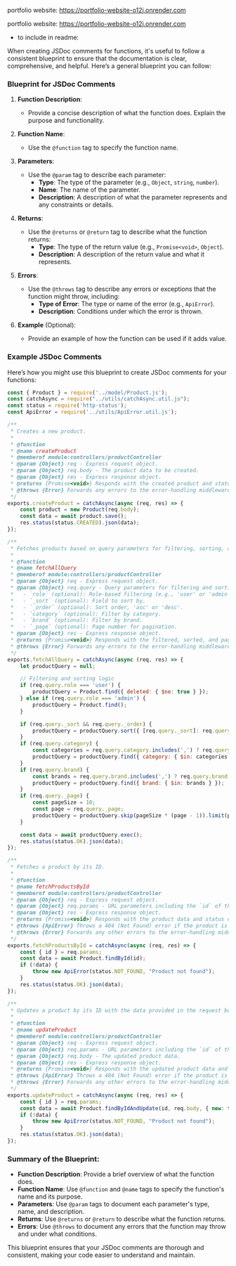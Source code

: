 portfolio website: https://portfolio-website-o12j.onrender.com

portfolio website: https://portfolio-website-o12j.onrender.com

- to  include in readme:

When creating JSDoc comments for functions, it's useful to follow a consistent blueprint to ensure that the documentation is clear, comprehensive, and helpful. Here’s a general blueprint you can follow:

### Blueprint for JSDoc Comments

1. **Function Description**:
   - Provide a concise description of what the function does. Explain the purpose and functionality.

2. **Function Name**:
   - Use the `@function` tag to specify the function name.

3. **Parameters**:
   - Use the `@param` tag to describe each parameter:
     - **Type**: The type of the parameter (e.g., `Object`, `string`, `number`).
     - **Name**: The name of the parameter.
     - **Description**: A description of what the parameter represents and any constraints or details.

4. **Returns**:
   - Use the `@returns` or `@return` tag to describe what the function returns:
     - **Type**: The type of the return value (e.g., `Promise<void>`, `Object`).
     - **Description**: A description of the return value and what it represents.

5. **Errors**:
   - Use the `@throws` tag to describe any errors or exceptions that the function might throw, including:
     - **Type of Error**: The type or name of the error (e.g., `ApiError`).
     - **Description**: Conditions under which the error is thrown.

6. **Example** (Optional):
   - Provide an example of how the function can be used if it adds value.

### Example JSDoc Comments

Here’s how you might use this blueprint to create JSDoc comments for your functions:

```js
const { Product } = require('../model/Product.js');
const catchAsync = require("../utils/catchAsync.util.js");
const status = require('http-status');
const ApiError = require('../utils/ApiError.util.js');

/**
 * Creates a new product.
 * 
 * @function
 * @name createProduct
 * @memberof module:controllers/productController
 * @param {Object} req - Express request object.
 * @param {Object} req.body - The product data to be created.
 * @param {Object} res - Express response object.
 * @returns {Promise<void>} Responds with the created product and status code 201 (Created).
 * @throws {Error} Forwards any errors to the error-handling middleware.
 */
exports.createProduct = catchAsync(async (req, res) => {
    const product = new Product(req.body);
    const data = await product.save();
    res.status(status.CREATED).json(data);
});

/**
 * Fetches products based on query parameters for filtering, sorting, and pagination.
 * 
 * @function
 * @name fetchAllQuery
 * @memberof module:controllers/productController
 * @param {Object} req - Express request object.
 * @param {Object} req.query - Query parameters for filtering and sorting:
 *   - `role` (optional): Role-based filtering (e.g., 'user' or 'admin').
 *   - `_sort` (optional): Field to sort by.
 *   - `_order` (optional): Sort order, 'asc' or 'desc'.
 *   - `category` (optional): Filter by category.
 *   - `brand` (optional): Filter by brand.
 *   - `_page` (optional): Page number for pagination.
 * @param {Object} res - Express response object.
 * @returns {Promise<void>} Responds with the filtered, sorted, and paginated list of products and status code 200 (OK).
 * @throws {Error} Forwards any errors to the error-handling middleware.
 */
exports.fetchAllQuery = catchAsync(async (req, res) => {
    let productQuery = null;

    // Filtering and sorting logic
    if (req.query.role === 'user') {
        productQuery = Product.find({ deleted: { $ne: true } });
    } else if (req.query.role === 'admin') {
        productQuery = Product.find();
    }

    if (req.query._sort && req.query._order) {
        productQuery = productQuery.sort({ [req.query._sort]: req.query._order });
    }
    if (req.query.category) {
        const categories = req.query.category.includes(',') ? req.query.category.split(',') : req.query.category;
        productQuery = productQuery.find({ category: { $in: categories } });
    }
    if (req.query.brand) {
        const brands = req.query.brand.includes(',') ? req.query.brand.split(',') : req.query.brand;
        productQuery = productQuery.find({ brand: { $in: brands } });
    }
    if (req.query._page) {
        const pageSize = 10;
        const page = req.query._page;
        productQuery = productQuery.skip(pageSize * (page - 1)).limit(pageSize);
    }

    const data = await productQuery.exec();
    res.status(status.OK).json(data);
});

/**
 * Fetches a product by its ID.
 * 
 * @function
 * @name fetchProductsById
 * @memberof module:controllers/productController
 * @param {Object} req - Express request object.
 * @param {Object} req.params - URL parameters including the `id` of the product.
 * @param {Object} res - Express response object.
 * @returns {Promise<void>} Responds with the product data and status code 200 (OK).
 * @throws {ApiError} Throws a 404 (Not Found) error if the product is not found.
 * @throws {Error} Forwards any other errors to the error-handling middleware.
 */
exports.fetchProductsById = catchAsync(async (req, res) => {
    const { id } = req.params;
    const data = await Product.findById(id);
    if (!data) {
        throw new ApiError(status.NOT_FOUND, "Product not found");
    }
    res.status(status.OK).json(data);
});

/**
 * Updates a product by its ID with the data provided in the request body.
 * 
 * @function
 * @name updateProduct
 * @memberof module:controllers/productController
 * @param {Object} req - Express request object.
 * @param {Object} req.params - URL parameters including the `id` of the product to update.
 * @param {Object} req.body - The updated product data.
 * @param {Object} res - Express response object.
 * @returns {Promise<void>} Responds with the updated product data and status code 200 (OK).
 * @throws {ApiError} Throws a 404 (Not Found) error if the product is not found.
 * @throws {Error} Forwards any other errors to the error-handling middleware.
 */
exports.updateProduct = catchAsync(async (req, res) => {
    const { id } = req.params;
    const data = await Product.findByIdAndUpdate(id, req.body, { new: true });
    if (!data) {
        throw new ApiError(status.NOT_FOUND, "Product not found");
    }
    res.status(status.OK).json(data);
});
```

### Summary of the Blueprint:

- **Function Description**: Provide a brief overview of what the function does.
- **Function Name**: Use `@function` and `@name` tags to specify the function's name and its purpose.
- **Parameters**: Use `@param` tags to document each parameter's type, name, and description.
- **Returns**: Use `@returns` or `@return` to describe what the function returns.
- **Errors**: Use `@throws` to document any errors that the function may throw and under what conditions.

This blueprint ensures that your JSDoc comments are thorough and consistent, making your code easier to understand and maintain.